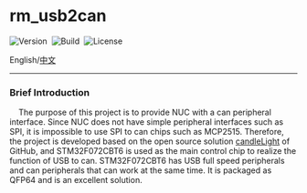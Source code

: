 # rm_usb2can

![Version](https://img.shields.io/badge/Version-1.0.3-brightgreen.svg)&nbsp;&nbsp;![Build](https://img.shields.io/badge/Build-Passed-success.svg)&nbsp;&nbsp;![License](https://img.shields.io/badge/License-MIT-blue.svg)

English/[中文](https://github.com/rm-controls/rm_usb2can/blob/main/README_CN.md)

***

### Brief Introduction

&nbsp;&nbsp;&nbsp;&nbsp;The purpose of this project is to provide NUC with a can peripheral interface. Since NUC does not have simple peripheral interfaces such as SPI, it is impossible to use SPI to can chips such as MCP2515. Therefore, the project is developed based on the open source solution [candleLight](https://github.com/candle-usb/candleLight_fw/tree/master) of GitHub, and STM32F072CBT6 is used as the main control chip to realize the function of USB to can. STM32F072CBT6 has USB full speed peripherals and can peripherals that can work at the same time. It is packaged as QFP64 and is an excellent solution.